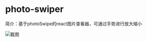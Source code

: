 # photo-swiper

简介：基于photoSwipe的react图片查看器，可通过手势进行放大缩小

![截图](https://img12.360buyimg.com/imagetools/jfs/t1/128253/21/13372/21461/5f6d63e8E837fd6b6/3b3f45aeee112c19.png)